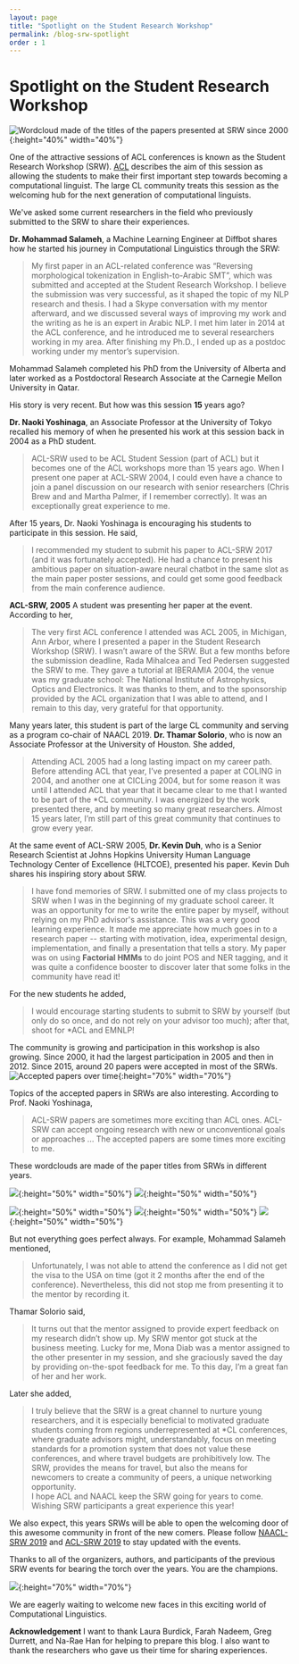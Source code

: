 ```yaml
---
layout: page
title: "Spotlight on the Student Research Workshop"
permalink: /blog-srw-spotlight
order : 1
---
```


# Spotlight on the Student Research Workshop

![Wordcloud made of the titles of the papers presented at SRW since 2000](blog/wordcloud_all.png){:height="40%" width="40%"}

One of the attractive sessions of ACL conferences is known as the Student Research Workshop (SRW).
[ACL](https://aclweb.org/adminwiki/index.php?title=***_student_session_policies) describes the aim of this session as 
allowing the students to make their first important step towards becoming a computational linguist. The large CL community
treats this session as the welcoming hub for the next generation of computational linguists.

We've asked some current researchers in the field who previously submitted to the SRW to share their experiences.

__Dr. Mohammad Salameh__, a Machine Learning Engineer at Diffbot shares how he started his journey in Computational Linguistics
through the SRW:
> My first paper in an ACL-related conference was “Reversing morphological tokenization in English-to-Arabic SMT”, which
  was submitted and accepted at the Student Research Workshop. I believe the submission was very successful, as it shaped
  the topic of my NLP research and thesis. I had a Skype conversation with my mentor afterward, and we discussed 
  several ways of improving my work and the writing as he is an expert in Arabic NLP. I met him later in 2014 at the ACL
  conference, and he introduced me to several researchers working in my area. After finishing my Ph.D., I ended up as a
  postdoc working under my mentor’s supervision.
 
Mohammad Salameh completed his PhD from the University of Alberta and later worked as a Postdoctoral Research Associate 
at the Carnegie Mellon University in Qatar.

His story is very recent. But how was this session __15__ years ago? 

__Dr. Naoki Yoshinaga__, an Associate Professor at the University of Tokyo recalled his memory of when he presented 
his work at this session back in 2004 as a PhD student.
> ACL-SRW used to be ACL Student Session (part of ACL) but it becomes
   one of the ACL workshops more than 15 years ago. When I present one paper at ACL-SRW 2004, 
   I could even have a chance to join a panel discussion on our research with senior researchers
   (Chris Brew and and Martha Palmer, if I remember correctly). It was an exceptionally great experience to me.
 
After 15 years, Dr. Naoki Yoshinaga is encouraging his students to participate in this session. He said,
> I recommended my student to submit his paper
   to ACL-SRW 2017 (and it was fortunately accepted). He had a chance
   to present his ambitious paper on situation-aware neural chatbot in
   the same slot as the main paper poster sessions, and could get some
   good feedback from the main conference audience.
>

__ACL-SRW, 2005__
A student was presenting her paper at the event. According to her,
> The very first ACL conference I attended was ACL 2005, in Michigan, Ann Arbor, where I presented a paper in the 
Student Research Workshop (SRW). I wasn’t aware of the SRW. But a few months before the submission deadline, 
Rada Mihalcea and Ted Pedersen suggested the SRW to me. They gave a tutorial at IBERAMIA 2004, the venue was my graduate 
school: The National Institute of Astrophysics, Optics and Electronics. It was thanks to them, and to the sponsorship 
provided by the ACL organization that I was able to attend, and I remain to this day, very grateful for that opportunity.

Many years later, this student is part of the large CL community and serving as a program co-chair of 
NAACL 2019. __Dr. Thamar Solorio__, who is now an Associate Professor at the University of Houston.
She added,

> Attending ACL 2005 had a long lasting impact on my career path. Before attending ACL that year, I’ve 
presented a paper at COLING in 2004, and another one at CICLing 2004, but for some reason it was until I attended ACL 
that year that it became clear to me that I wanted to be part of the *CL community. I was energized by the work 
presented there, and by meeting so many great researchers. Almost 15 years later, I’m still part of this great community
 that continues to grow every year.

At the same event of ACL-SRW 2005, __Dr. Kevin Duh__, who is a Senior Research Scientist at Johns Hopkins University Human Language Technology Center 
of Excellence (HLTCOE), presented his paper. Kevin Duh shares his inspiring story about SRW.

> I have fond memories of SRW. I submitted one of my class projects to SRW when I was in the beginning of my graduate 
school career. It was an opportunity for me to write the entire paper by myself, without relying on my PhD advisor's 
assistance. This was a very good learning experience. It made me appreciate how much goes in to a 
research paper -- starting with motivation, idea, experimental design, implementation, and finally a presentation that 
tells a story. My paper was on using __Factorial HMMs__ to 
do joint POS and NER tagging, and it was quite a confidence booster to discover later that some folks in the community 
have read it!

For the new students he added, 
> I would encourage starting students to submit to SRW by yourself (but only do so once, and do not rely on 
your advisor too much); after that, shoot for *ACL and EMNLP!


The community is growing and participation in this workshop is also growing. Since 2000, it had the largest participation in 2005 
and then in 2012. Since 2015, around 20 papers were accepted in most of the SRWs. 
![Accepted papers over time](blog/plot_year_papers.png){:height="70%" width="70%"}


Topics of the accepted papers in SRWs are also interesting. According to Prof. Naoki Yoshinaga,
> ACL-SRW papers are sometimes more exciting than ACL ones. ACL-SRW can accept ongoing research with new or
   unconventional goals or approaches ... The accepted papers are some times more exciting to me.


These wordclouds are made of the paper titles from SRWs in different years.

![](blog/2004_wc.png){:height="50%" width="50%"}
![](blog/2005_wc.png){:height="50%" width="50%"}


![](blog/2016_wc.png){:height="50%" width="50%"}
![](blog/2017_wc.png){:height="50%" width="50%"}
![](blog/2018_wc.png){:height="50%" width="50%"}


But not everything goes perfect always. For example, Mohammad Salameh mentioned,
> Unfortunately, I was not able to attend the conference as I did not get the 
  visa to the USA on time (got it 2 months after the end of the conference). Nevertheless, this did not stop me from 
  presenting it to the mentor by recording it. 

Thamar Solorio said, 
> It turns out that the mentor assigned to provide expert feedback 
on my research didn’t show up. My SRW mentor got stuck at the business meeting. Lucky for me, Mona Diab was a mentor 
assigned to the other presenter in my session, and she graciously saved the day by providing on-the-spot feedback for 
me. To this day, I’m a great fan of her and her work. 

Later she added,
> I truly believe that the SRW is a great channel to nurture young researchers, and it is especially beneficial to
 motivated graduate students coming from regions underrepresented at *CL conferences, where graduate advisors might, 
 understandably, focus on meeting standards for a promotion system that does not value these conferences, and where 
 travel budgets are prohibitively low. The SRW, provides the means for travel, but also the means for newcomers to 
 create a community of peers, a unique networking opportunity.  
 I hope ACL and NAACL keep the SRW going for years to come. Wishing SRW participants a great experience this year!


We also expect, this years SRWs will be able to open the welcoming door of this awesome community in front of the 
new comers. Please follow [NAACL-SRW 2019](https://naacl2019-srw.github.io) and 
[ACL-SRW 2019](https://sites.google.com/view/acl19studentresearchworkshop) 
to stay updated with the events. 

Thanks to all of the organizers, authors, and participants of the previous SRW events for bearing the torch over 
the years. You are the champions.

![](blog/all_authors.png){:height="70%" width="70%"}

We are eagerly waiting to welcome new faces in this exciting world of Computational Linguistics.

__Acknowledgement__
I want to thank Laura Burdick, Farah Nadeem, Greg Durrett, and Na-Rae Han for helping to prepare this blog. I also
want to thank the researchers who gave us their time for sharing experiences.


